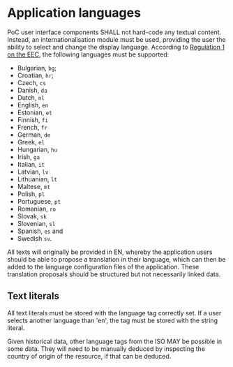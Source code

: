 # Application languages

PoC user interface components SHALL not hard-code any textual content. Instead, an internationalisation module must be used, providing the user the ability to select and change the display language. According to [Regulation 1 on the EEC](http://data.europa.eu/eli/reg/1958/1(1)/2013-07-01), the following languages must be supported:

- Bulgarian, `bg`;
- Croatian, `hr`;
- Czech, `cs`
- Danish, `da`
- Dutch, `nl`
- English, `en`
- Estonian, `et`
- Finnish, `fi`
- French, `fr`
- German, `de`
- Greek, `el`
- Hungarian, `hu` 
- Irish, `ga`
- Italian, `it`
- Latvian, `lv`
- Lithuanian, `lt`
- Maltese, `mt`
- Polish, `pl`
- Portuguese, `pt`
- Romanian, `ro`
- Slovak, `sk`
- Slovenian, `sl`
- Spanish, `es` and
- Swedish `sv`.

All texts will originally be provided in EN, whereby the application users should be able to propose a translation in their language, which can then be added to the language configuration files of the application. These translation proposals should be structured but not necessarily linked data.

## Text literals

All text literals must be stored with the language tag correctly set. If a user selects another language than 'en', the tag must be stored with the string literal.

Given historical data, other language tags from the ISO MAY be possible in some data. They will need to be manually deduced by inspecting the country of origin of the resource, if that can be deduced.
